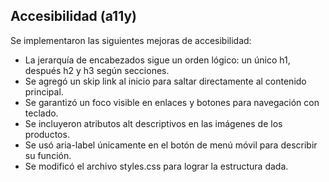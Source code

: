 ## Accesibilidad (a11y)

Se implementaron las siguientes mejoras de accesibilidad:
- La jerarquía de encabezados sigue un orden lógico: un único h1, después h2 y h3 según secciones.
- Se agregó un skip link al inicio para saltar directamente al contenido principal.
- Se garantizó un foco visible en enlaces y botones para navegación con teclado.
- Se incluyeron atributos alt descriptivos en las imágenes de los productos.
- Se usó aria-label únicamente en el botón de menú móvil para describir su función.
- Se modificó el archivo styles.css para lograr la estructura dada.
